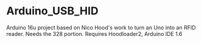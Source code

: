 # Arduino_USB_HID
Arduino 16u project based on Nico Hood's work to turn an Uno into an RFID reader.  Needs the 328 portion.
Requires Hoodloader2, Arduino IDE 1.6
